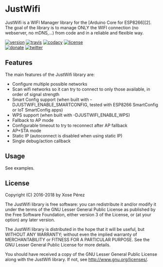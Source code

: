 # JustWifi

JustWifi is a WIFI Manager library for the [Arduino Core for ESP8266][2]. The goal of the library is to manage ONLY the WIFI connection (no webserver, no mDNS,...) from code and in a reliable and flexible way.

[![version](https://img.shields.io/badge/version-2.0.0-brightgreen.svg)](CHANGELOG.md)
[![travis](https://travis-ci.org/xoseperez/justwifi.svg?branch=master)](https://travis-ci.org/xoseperez/justwifi)
[![codacy](https://img.shields.io/codacy/grade/4ccbea0317c4415eb2d1c562feced407/master.svg)](https://www.codacy.com/app/xoseperez/justwifi/dashboard)
[![license](https://img.shields.io/github/license/xoseperez/justwifi.svg)](LICENSE)
<br />
[![donate](https://img.shields.io/badge/donate-PayPal-blue.svg)](https://www.paypal.com/cgi-bin/webscr?cmd=_donations&business=xose%2eperez%40gmail%2ecom&lc=US&no_note=0&currency_code=EUR&bn=PP%2dDonationsBF%3abtn_donate_LG%2egif%3aNonHostedGuest)
[![twitter](https://img.shields.io/twitter/follow/xoseperez.svg?style=social)](https://twitter.com/intent/follow?screen_name=xoseperez)

## Features

The main features of the JustWifi library are:

* Configure multiple possible networks
* Scan wifi networks so it can try to connect to only those available, in order of signal strength
* Smart Config support (when built with -DJUSTWIFI_ENABLE_SMARTCONFIG, tested with ESP8266 SmartConfig or IoT SmartConfig apps)
* WPS support (when built with -DJUSTWIFI_ENABLE_WPS)
* Fallback to AP mode
* Configurable timeout to try to reconnect after AP fallback
* AP+STA mode
* Static IP (autoconnect is disabled when using static IP)
* Single debug/action callback

## Usage

See examples.

## License

Copyright (C) 2016-2018 by Xose Pérez <xose dot perez at gmail dot com>

The JustWifi library is free software: you can redistribute it and/or modify
it under the terms of the GNU Lesser General Public License as published by
the Free Software Foundation, either version 3 of the License, or
(at your option) any later version.

The JustWifi library is distributed in the hope that it will be useful,
but WITHOUT ANY WARRANTY; without even the implied warranty of
MERCHANTABILITY or FITNESS FOR A PARTICULAR PURPOSE.  See the
GNU Lesser General Public License for more details.

You should have received a copy of the GNU Lesser General Public License
along with the JustWifi library.  If not, see <http://www.gnu.org/licenses/>.
